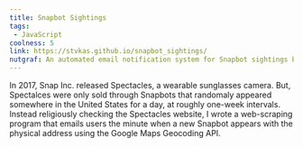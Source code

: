 ```yaml
---
title: Snapbot Sightings
tags:
 - JavaScript
coolness: 5
link: https://stvkas.github.io/snapbot_sightings/
nutgraf: An automated email notification system for Snapbot sightings built on Google Apps Script.
---
```


In 2017, Snap Inc. released Spectacles, a wearable sunglasses camera. But, Spectalces were only sold through Snapbots that randomaly appeared somewhere in the United States for a day, at roughly one-week intervals. Instead religiously checking the Spectacles website, I wrote a web-scraping program that emails users the minute when a new Snapbot appears with the physical address using the Google Maps Geocoding API.
